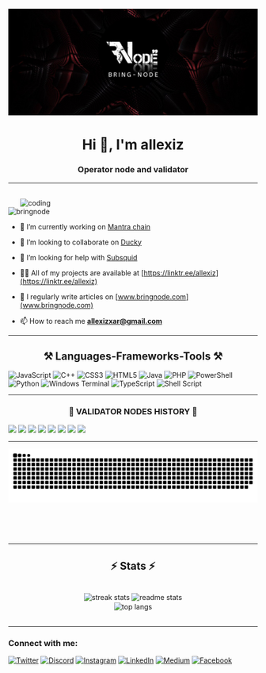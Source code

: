 ![logo](https://github.com/BringNode/BringNode/blob/main/banner.png.jpg)


<h1 align="center">Hi 👋, I'm allexiz</h1>
<h3 align="center">Operator node and validator</h3>
<hr/>

<br/>
<img align="right" alt="coding" width="480" src="https://miro.medium.com/v2/resize:fit:828/format:webp/1*mUahTQdRR4e4MJLLtJkjbw.gif">

<p align="left"> <img src="https://komarev.com/ghpvc/?username=bringnode&label=Profile%20views&color=0e75b6&style=flat" alt="bringnode" /> </p>

- 🔭 I’m currently working on [Mantra chain](https://www.mantrachain.io/)

- 👯 I’m looking to collaborate on [Ducky](https://ducky.city/)

- 🤝 I’m looking for help with [Subsquid](https://subsquid.io/)

- 👨‍💻 All of my projects are available at [https://linktr.ee/allexiz](https://linktr.ee/allexiz)

- 📝 I regularly write articles on [www.bringnode.com](www.bringnode.com)

- 📫 How to reach me **allexizxar@gmail.com**


 <hr/>
 <h2 align="center">⚒️ Languages-Frameworks-Tools ⚒️</h2>
 
![JavaScript](https://img.shields.io/badge/javascript-%23323330.svg?style=for-the-badge&logo=javascript&logoColor=%23F7DF1E) ![C++](https://img.shields.io/badge/c++-%2300599C.svg?style=for-the-badge&logo=c%2B%2B&logoColor=white) ![CSS3](https://img.shields.io/badge/css3-%231572B6.svg?style=for-the-badge&logo=css3&logoColor=white) ![HTML5](https://img.shields.io/badge/html5-%23E34F26.svg?style=for-the-badge&logo=html5&logoColor=white) ![Java](https://img.shields.io/badge/java-%23ED8B00.svg?style=for-the-badge&logo=openjdk&logoColor=white) ![PHP](https://img.shields.io/badge/php-%23777BB4.svg?style=for-the-badge&logo=php&logoColor=white) ![PowerShell](https://img.shields.io/badge/PowerShell-%235391FE.svg?style=for-the-badge&logo=powershell&logoColor=white) ![Python](https://img.shields.io/badge/python-3670A0?style=for-the-badge&logo=python&logoColor=ffdd54) ![Windows Terminal](https://img.shields.io/badge/Windows%20Terminal-%234D4D4D.svg?style=for-the-badge&logo=windows-terminal&logoColor=white) ![TypeScript](https://img.shields.io/badge/typescript-%23007ACC.svg?style=for-the-badge&logo=typescript&logoColor=white) ![Shell Script](https://img.shields.io/badge/shell_script-%23121011.svg?style=for-the-badge&logo=gnu-bash&logoColor=white)

<hr/>

<h3 align="center"> 🔴 VALIDATOR NODES HISTORY 🔴</h3>

[<img src='https://github.com/BringNode/Allexiz/assets/72650448/5996f06c-5343-4a04-b739-47aac66004bc' height='100'>](https://github.com/BringNode/All-project/tree/main/Realio)
[<img src='https://github.com/BringNode/Allexiz/assets/72650448/cb071294-0577-469a-94b4-93adf07dd7ad' height='100'>](https://github.com/BringNode/All-project/tree/main/Desmos)
[<img src='https://github.com/BringNode/Allexiz/assets/72650448/f9dad382-fc9f-475e-b250-d61ef4e5a242' height='100'>](https://github.com/BringNode/All-project/tree/main/Arkh)
[<img src='https://github.com/BringNode/Allexiz/assets/72650448/83496b8d-389d-4820-8470-405f4150c2ad' height='100'>](https://github.com/BringNode/All-project/tree/main/Stargaze)
[<img src='https://github.com/BringNode/Allexiz/assets/72650448/49f0be53-fd24-406b-bf3e-65dc1d24c091' height='100'>](https://github.com/BringNode/All-project/tree/main/Osmosis)
[<img src='https://github.com/BringNode/Allexiz/assets/72650448/0c7956ae-91f6-4e3f-a063-d4056dadcc2a' height='100'>](https://github.com/BringNode/All-project/tree/main/Stride)
[<img src='https://github.com/BringNode/Allexiz/assets/72650448/24f8dbd8-86a0-4dfe-a824-a18c054cca6f' height='100'>](https://github.com/BringNode/All-project/tree/main/Juno)
[<img src='https://github.com/BringNode/Allexiz/assets/72650448/fd1a9607-2eff-4063-8458-e4bfc68eb809' height='100'>](https://github.com/BringNode/All-project/tree/main/Cosmos)

<hr/>
<div align="center">
 
  <img alt="snake eating my contributions" src="https://raw.githubusercontent.com/salesp07/salesp07/output/github-contribution-grid-snake.svg" />
  <br>
  
  <br/><br/><br/>
</div>


<hr/>
<h2 align="center">⚡ Stats ⚡</h2>
<br>
<div align=center>
  <img width=320 src="https://github-readme-streak-stats-salesp07.vercel.app/?user=salesp07&count_private=true&theme=react&border_radius=10" alt="streak stats"/>
  <img width=300 src="https://github-readme-stats-salesp07.vercel.app/api?username=salesp07&count_private=true&show_icons=true&theme=react&rank_icon=github&border_radius=10" alt="readme stats" />
  <br/>
  <img width=300 align="center" src="https://github-readme-stats-salesp07.vercel.app/api/top-langs/?username=salesp07&hide=HTML&langs_count=8&layout=compact&theme=react&border_radius=10&size_weight=0.4&count_weight=10&exclude_repo=github-readme-stats" alt="top langs" />
</div>

<br/>
<hr/>

<h3 align="left">Connect with me:</h3>
<p align="left">

[![Twitter](https://img.shields.io/badge/Twitter-%231DA1F2.svg?logo=Twitter&logoColor=white)](https://twitter.com/AllexizLens) [![Discord](https://img.shields.io/badge/Discord-%237289DA.svg?logo=discord&logoColor=white)](https://discord.gg/allexiz#1180) [![Instagram](https://img.shields.io/badge/Instagram-%23E4405F.svg?logo=Instagram&logoColor=white)](https://instagram.com/allexiz) [![LinkedIn](https://img.shields.io/badge/LinkedIn-%230077B5.svg?logo=linkedin&logoColor=white)](https://linkedin.com/in/allexiz) [![Medium](https://img.shields.io/badge/Medium-12100E?logo=medium&logoColor=white)](https://medium.com/@allexiz) [![Facebook](https://img.shields.io/badge/Facebook-%231877F2.svg?logo=Facebook&logoColor=white)](https://facebook.com/allexiz.lens)



